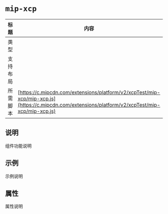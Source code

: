 # `mip-xcp`

标题|内容
----|----
类型|
支持布局|
所需脚本| [https://c.mipcdn.com/extensions/platform/v2/xcpTest/mip-xcp/mip-xcp.js](https://c.mipcdn.com/extensions/platform/v2/xcpTest/mip-xcp/mip-xcp.js)

## 说明

组件功能说明

## 示例

示例说明

## 属性

属性说明
